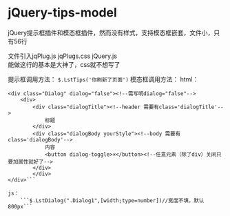 # jQuery-tips-model
jQuery提示框插件和模态框插件，然而没有样式，支持模态框嵌套，文件小，只有56行

文件引入jqPlug.js jqPlugs.css jQuery.js   
能做这行的基本是大神了，css就不想写了

提示框调用方法：
```$.LstTips('你刷新了页面')```
模态框调用方法：
html：
```<button class="dialog_btn">click me</button>
<div class="Dialog" dialog="false"><!--需写明dialog="false"-->
	<div>
		<div class="dialogTitle"><!--header 需要有class='dialogTitle'-->
			标题
		</div>
		<div class="dialogBody yourStyle"><!--body 需要有class='dialogBody'-->
			内容	
			<button dialog-toggle>×</button><!--任意元素（除了div）关闭只要加属性就好了-->
		</div>
    	</div>
</div>```

js：
	```$.LstDialog(".Dialog1",[width;type=number])//宽度不填，默认800px```

